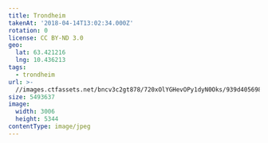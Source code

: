 ```yaml
---
title: Trondheim
takenAt: '2018-04-14T13:02:34.000Z'
rotation: 0
license: CC BY-ND 3.0
geo:
  lat: 63.421216
  lng: 10.436213
tags:
  - trondheim
url: >-
  //images.ctfassets.net/bncv3c2gt878/720xOlYGHevOPy1dyN0Oks/939d405698b28614bb2d3d8048811251/trondheim_41447329992_o
size: 5493637
image:
  width: 3006
  height: 5344
contentType: image/jpeg
---
```


